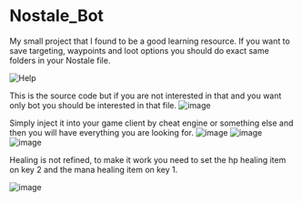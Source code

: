 # Nostale_Bot
My small project that I found to be a good learning resource. 
If you want to save targeting, waypoints and loot options you should do exact same folders in your Nostale file.

![Help](https://github.com/wojtas99/Nostale_Bot/assets/104061941/960401b1-3e5c-4fba-9a83-cb8e01df6d97)

This is the source code but if you are not interested in that and you want only bot you should be interested in that file.
![image](https://github.com/wojtas99/Nostale_Bot/assets/104061941/26f223f0-8061-41e2-81b9-d31ba31cec91)

Simply inject it into your game client by cheat engine or something else and then you will have everything you are looking for.
![image](https://github.com/wojtas99/Nostale_Bot/assets/104061941/30711193-2afc-4b07-822b-5a1d18971e28)
![image](https://github.com/wojtas99/Nostale_Bot/assets/104061941/1eda67c0-5811-4162-9eab-bfabb0e960d4)
![image](https://github.com/wojtas99/Nostale_Bot/assets/104061941/ca896cb9-5b09-4479-9080-880a1660a17a)

Healing is not refined, to make it work you need to set the hp healing item on key 2 and the mana healing item on key 1.

![image](https://github.com/wojtas99/Nostale_Bot/assets/104061941/7128dd87-d56e-4b5c-a1f9-37c94807aaa0)
